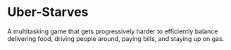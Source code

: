 # Uber-Starves
A multitasking game that gets progressively harder to efficiently balance delivering food, driving people around, paying bills, and staying up on gas.
